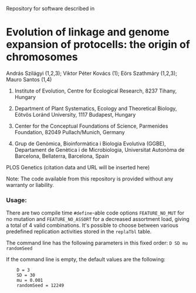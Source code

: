 Repository for software described in
# Evolution of linkage and genome expansion of protocells: the origin of chromosomes

András Szilágyi (1,2,3); Viktor Péter Kovács (1); Eörs Szathmáry (1,2,3); Mauro Santos (1,4)

1. Institute of Evolution, Centre for Ecological Research, 8237 Tihany, Hungary

2. Department of Plant Systematics, Ecology and Theoretical Biology, Eötvös Loránd University, 1117 Budapest, Hungary

3. Center for the Conceptual Foundations of Science, Parmenides Foundation, 82049 Pullach/Munich, Germany

4. Grup de Genòmica, Bioinformàtica i Biologia Evolutiva (GGBE), Departament de Genètica i de Microbiologia, Universitat Autonòma de Barcelona, Bellaterra, Barcelona, Spain


PLOS Genetics (citation data and URL will be inserted here)

Note: The code available from this repository is provided without any warranty or liability.



### Usage:

There are two compile time `#define`-able code options `FEATURE_NO_MUT` for no mutation and `FEATURE_NO_ASSORT` for a decreased assortment load, giving a total of 4 valid combinations. It's possible to choose between various predefined replication activities stored in the `replaTbl` table.

The command line has the following parameters in this fixed order: `D SD mu randomSeed`

If the command line is empty, the default values are the following:
```
    D = 3
    SD = 30
    mu = 0.001
    randomSeed = 12249
```
